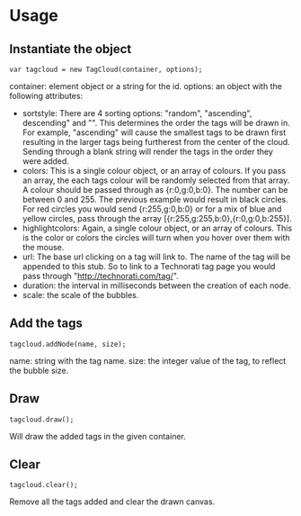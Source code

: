 Usage
=====

Instantiate the object
----------------------

`var tagcloud = new TagCloud(container, options);`

container: element object or a string for the id.
options: an object with the following attributes:

* sortstyle: There are 4 sorting options: "random", "ascending", descending" and "". This determines the order the tags will be drawn in. For example, "ascending" will cause the smallest tags to be drawn first resulting in the larger tags being furtherest from the center of the cloud. Sending through a blank string will render the tags in the order they were added.
* colors: This is a single colour object, or an array of colours. If you pass an array, the each tags colour will be randomly selected from that array. A colour should be passed through as {r:0,g:0,b:0}. The number can be between 0 and 255. The previous example would result in black circles. For red circles you would send {r:255,g:0,b:0} or for a mix of blue and yellow circles, pass through the array [{r:255,g:255,b:0},{r:0,g:0,b:255}].
* highlightcolors: Again, a single colour object, or an array of colours. This is the color or colors the circles will turn when you hover over them with the mouse.
* url: The base url clicking on a tag will link to. The name of the tag will be appended to this stub. So to link to a Technorati tag page you would pass through "http://technorati.com/tag/".
* duration: the interval in milliseconds between the creation of each node.
* scale: the scale of the bubbles.


Add the tags
------------

`tagcloud.addNode(name, size);`

name: string with the tag name.
size: the integer value of the tag, to reflect the bubble size.


Draw
----

`tagcloud.draw();`

Will draw the added tags in the given container.


Clear
-----

`tagcloud.clear();`

Remove all the tags added and clear the drawn canvas.
